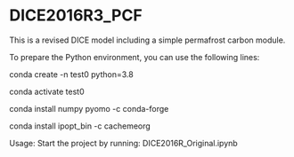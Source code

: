 # DICE2016R3_PCF

This is a revised DICE model including a simple permafrost carbon module. 

To prepare the Python environment, you can use the following lines:

  conda create -n test0 python=3.8
  
  conda activate test0
  
  conda install numpy pyomo -c conda-forge
  
  conda install ipopt_bin -c cachemeorg

Usage:
Start the project by running: DICE2016R_Original.ipynb

